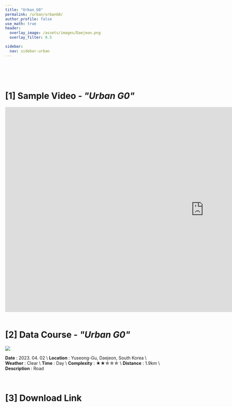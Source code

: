 ```yaml
---
title: "Urban_G0"
permalink: /urban/urbanG0/
author_profile: false
use_math: true
header:
  overlay_image: /assets/images/Daejeon.png
  overlay_filter: 0.5

sidebar:
  nav: sidebar-urban
---
```


<br/>
<br/>
<br/>



# [1] Sample Video - *"Urban G0"*

<iframe width="1280" height="660" src="https://www.youtube.com/embed/I2g-zj-wrtc" title="URBAN A1" frameborder="0" allow="accelerometer; autoplay; clipboard-write; encrypted-media; gyroscope; picture-in-picture; web-share" allowfullscreen></iframe>

<br/>
<br/>

# [2] Data Course - *"Urban G0"*
![ ](https://drive.google.com/uc?id=1MVOu3JlF-K0f12qMQKPRcmYbzuQ4InVM)

**Date** : 2023. 04. 02 \\
**Location** : Yuseong-Gu, Daejeon, South Korea \\
**Weather** : Clear     \\
**Time** : Day          \\
**Complexity** : ★★☆☆☆  \\
**Distance** : 1.9km    \\
**Description** : Road


<br/>



# [3] Download Link



<br/>
<br/>


